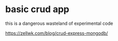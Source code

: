 # basic crud app

this is a dangerous wasteland of experimental code

https://zellwk.com/blog/crud-express-mongodb/